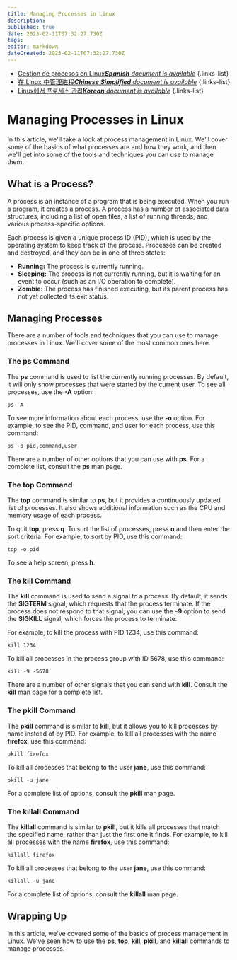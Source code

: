 ```yaml
---
title: Managing Processes in Linux
description: 
published: true
date: 2023-02-11T07:32:27.730Z
tags: 
editor: markdown
dateCreated: 2023-02-11T07:32:27.730Z
---
```


- [Gestión de procesos en Linux***Spanish** document is available*](/es/Knowledge-base/Linux/managing-processes-in-linux)
{.links-list}
- [在 Linux 中管理进程***Chinese Simplified** document is available*](/zh/Knowledge-base/Linux/managing-processes-in-linux)
{.links-list}
- [Linux에서 프로세스 관리***Korean** document is available*](/ko/Knowledge-base/Linux/managing-processes-in-linux)
{.links-list}


# Managing Processes in Linux

In this article, we'll take a look at process management in Linux. We'll cover some of the basics of what processes are and how they work, and then we'll get into some of the tools and techniques you can use to manage them.

## What is a Process?

A process is an instance of a program that is being executed. When you run a program, it creates a process. A process has a number of associated data structures, including a list of open files, a list of running threads, and various process-specific options.

Each process is given a unique process ID (PID), which is used by the operating system to keep track of the process. Processes can be created and destroyed, and they can be in one of three states:

- **Running:** The process is currently running.
- **Sleeping:** The process is not currently running, but it is waiting for an event to occur (such as an I/O operation to complete).
- **Zombie:** The process has finished executing, but its parent process has not yet collected its exit status.

## Managing Processes

There are a number of tools and techniques that you can use to manage processes in Linux. We'll cover some of the most common ones here.

### The ps Command

The **ps** command is used to list the currently running processes. By default, it will only show processes that were started by the current user. To see all processes, use the **-A** option:

```
ps -A
```

To see more information about each process, use the **-o** option. For example, to see the PID, command, and user for each process, use this command:

```
ps -o pid,command,user
```

There are a number of other options that you can use with **ps**. For a complete list, consult the **ps** man page.

### The top Command

The **top** command is similar to **ps**, but it provides a continuously updated list of processes. It also shows additional information such as the CPU and memory usage of each process.

To quit **top**, press **q**. To sort the list of processes, press **o** and then enter the sort criteria. For example, to sort by PID, use this command:

```
top -o pid
```

To see a help screen, press **h**.

### The kill Command

The **kill** command is used to send a signal to a process. By default, it sends the **SIGTERM** signal, which requests that the process terminate. If the process does not respond to that signal, you can use the **-9** option to send the **SIGKILL** signal, which forces the process to terminate.

For example, to kill the process with PID 1234, use this command:

```
kill 1234
```

To kill all processes in the process group with ID 5678, use this command:

```
kill -9 -5678
```

There are a number of other signals that you can send with **kill**. Consult the **kill** man page for a complete list.

### The pkill Command

The **pkill** command is similar to **kill**, but it allows you to kill processes by name instead of by PID. For example, to kill all processes with the name **firefox**, use this command:

```
pkill firefox
```

To kill all processes that belong to the user **jane**, use this command:

```
pkill -u jane
```

For a complete list of options, consult the **pkill** man page.

### The killall Command

The **killall** command is similar to **pkill**, but it kills all processes that match the specified name, rather than just the first one it finds. For example, to kill all processes with the name **firefox**, use this command:

```
killall firefox
```

To kill all processes that belong to the user **jane**, use this command:

```
killall -u jane
```

For a complete list of options, consult the **killall** man page.

## Wrapping Up

In this article, we've covered some of the basics of process management in Linux. We've seen how to use the **ps**, **top**, **kill**, **pkill**, and **killall** commands to manage processes.